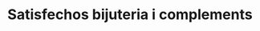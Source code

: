 ---
title: "Satisfechos bijuteria i complements"
url: /badalona/satisfechos-bijuteria-i-complements/
shop: regalo
---
